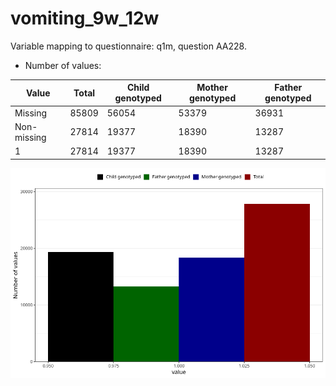 # vomiting_9w_12w
Variable mapping to questionnaire: q1m, question AA228.
- Number of values:

| Value | Total | Child genotyped | Mother genotyped | Father genotyped |
| ----- | ----- | --------------- | ---------------- | ---------------- |
| Missing | 85809 | 56054 | 53379 | 36931 |
| Non-missing | 27814 | 19377 | 18390 | 13287 |
| 1 | 27814 | 19377 | 18390 | 13287 |



![](vomiting_9w_12w_n.png)



